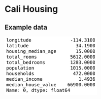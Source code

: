 # Cali Housing

## Example data

<p align="left">
<img src="./misc/housing_ex.png" alt="Example of an image from the cali_housing dataset and the corresponding output target" width="300">
</p>
